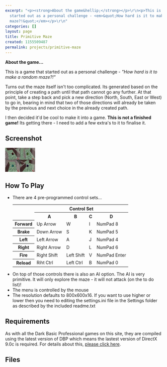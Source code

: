 ```yaml
---
excerpt: "<p><strong>About the game&hellip;</strong></p>\r\n<p>This is a game that
  started out as a personal challenge - <em>&quot;How hard is it to make a random
  maze?!&quot;</em></p>\r\n"
categories: []
layout: page
title: Primitive Maze
created: 1155509487
permalink: projects/primitive-maze
---
```

<p><strong>About the game&hellip;</strong></p>
<p>This is a game that started out as a personal challenge - <em>&quot;How hard is it to make a random maze?!&quot;</em></p>
<!--break-->
<p>Turns out the maze itself isn't too complicated. Its generated based on the principle of creating a path until that path cannot go any further. At that point, take a step back and pick a new direction (North, South, East or West) to go in, bearing in mind that two of those directions will already be taken by the previous and next choice in the already created path.</p>
<p>I then decided it'd be cool to make it into a game. <strong>This is not a finished game!</strong> Its getting there - I need to add a few extra's to it to finalise it.</p>
<h2>Screenshot</h2>
<p><a title="Primitive Maze Screenshot 1" href="http://i.thingy-ma-jig.com/sites/thingy-ma-jig.co.uk/files/images/ss1_0.jpg" class="fancybox"><img alt="Primitive Maze Screenshot 1" src="/sites/thingy-ma-jig.co.uk/files/images/ss1_0.thumbnail.jpg" /></a></p>
<h2>How To Play</h2>
<ul>
    <li>There are 4 pre-programmed control sets&hellip; <center>
    <table>
        <tbody>
            <tr>
                <td>&nbsp;</td>
                <th style="text-align: center;" colspan="4">Control Set</th>
            </tr>
            <tr>
                <td>&nbsp;</td>
                <th>A</th>
                <th>B</th>
                <th>C</th>
                <th>D</th>
            </tr>
            <tr>
                <th>Forward</th>
                <td>Up Arrow</td>
                <td>W</td>
                <td>I</td>
                <td>NumPad 8</td>
            </tr>
            <tr>
                <th>Brake</th>
                <td>Down Arrow</td>
                <td>S</td>
                <td>K</td>
                <td>NumPad 5</td>
            </tr>
            <tr>
                <th>Left</th>
                <td>Left Arrow</td>
                <td>A</td>
                <td>J</td>
                <td>NumPad 4</td>
            </tr>
            <tr>
                <th>Right</th>
                <td>Right Arrow</td>
                <td>D</td>
                <td>L</td>
                <td>NumPad 6</td>
            </tr>
            <tr>
                <th>Fire</th>
                <td>Right Shift</td>
                <td>Left Shift</td>
                <td>V</td>
                <td>NumPad Enter</td>
            </tr>
            <tr>
                <th>Reload</th>
                <td>Riht Ctrl</td>
                <td>Left Ctrl</td>
                <td>B</td>
                <td>NumPad 0</td>
            </tr>
        </tbody>
    </table>
    </center></li>
    <li>On top of those controls there is also an AI option. The AI is very primitive. It will only explore the maze - it will not attack (on the to do list)!</li>
    <li>The menu is controlled by the mouse</li>
    <li>The resolution defaults to 800x600x16. If you want to use higher or lower then you need to editing the settings.ini file in the Settings folder as described by the included readme.txt</li>
</ul>
<h2>Requirements</h2>
<p>As with all the Dark Basic Professional games on this site, they are compiled using the latest version of DBP which means the lastest version of DirectX 9.0c is required. For details about this, <a href="http://www.thingy-ma-jig.co.uk/projects">please click here</a>.</p>
<h2>Files</h2>
